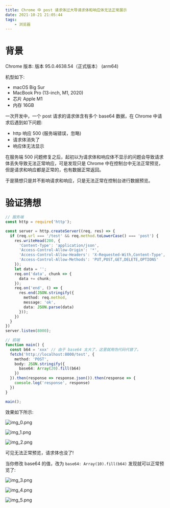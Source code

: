 ```yaml
---
title: Chrome 中 post 请求体过大导请求体和响应体无法正常展示
date: 2021-10-21 21:05:44
tags:
    - 浏览器
---
```


# 背景

Chrome 版本: 版本 95.0.4638.54（正式版本） (arm64)

机型如下: 
* macOS Big Sur
* MacBook Pro (13-inch, M1, 2020)
* 芯片 Apple M1
* 内存 16GB

一次开发中，一个 post 请求的请求体含有多个 base64 数据，在 Chrome 中请求后遇到如下问题:
* http 响应 500 (服务端错误，忽略)
* 请求体消失了
* 响应体无法显示

在服务端 500 问题修复之后，起初以为请求体和响应体不显示的问题会导致请求体丢失导致无法正常响应，可是发现只是 Chrome 中在控制台中无法正常预览，但是请求和响应都是正常的，也有数据正常返回。

于是猜想只是并不影响请求和响应，只是无法正常在控制台进行数据预览。

# 验证猜想

```ts
// 服务端
const http = require('http');

const server = http.createServer((req, res) => {
  if (req.url === '/test' && req.method.toLowerCase() === 'post') {
    res.writeHead(200, {
      'Content-Type': 'application/json',
      'Access-Control-Allow-Origin': '*',
      'Access-Control-Allow-Headers': 'X-Requested-With,Content-Type',
      'Access-Control-Allow-Methods': 'PUT,POST,GET,DELETE,OPTIONS'
    });
    let data = '';
    req.on('data', chunk => {
      data += chunk;
    });
    req.on('end', () => {
      res.end(JSON.stringify({
        method: req.method,
        message: 'ok',
        data: JSON.parse(data)
      }));
    })
  }
})
server.listen(8000);
```

```ts
// 前端
function main() {
  const b64 = 'xxx' // 由于 base64 太大了，这里就用伪代码代替了。
  fetch('http://localhost:8000/test', {
    method: 'POST',
    body: JSON.stringify({
      base64: Array(20).fill(b64)
    })
  }).then(response => response.json()).then(response => {
    console.log('response', response)
  })
}

main();
```

效果如下所示:

![img_0.png](/articleImgs/Chrome-中-post-请求体过大导请求体和响应体无法正常展示/img_0.png)

![img_1.png](/articleImgs/Chrome-中-post-请求体过大导请求体和响应体无法正常展示/img_1.png)

![img_2.png](/articleImgs/Chrome-中-post-请求体过大导请求体和响应体无法正常展示/img_2.png)

可见无法正常预览，请求体也没了!

当你修改 base64 的值，改为 ``base64: Array(10).fill(b64)`` 发现就可以正常预览了:

![img_3.png](/articleImgs/Chrome-中-post-请求体过大导请求体和响应体无法正常展示/img_3.png)

![img_4.png](/articleImgs/Chrome-中-post-请求体过大导请求体和响应体无法正常展示/img_4.png)

![img_5.png](/articleImgs/Chrome-中-post-请求体过大导请求体和响应体无法正常展示/img_5.png)


